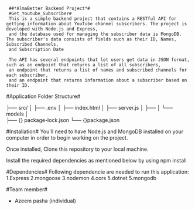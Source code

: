      ##*AlmaBetter Backend Project*#
     #Get_Youtube_Subscriber#
     This is a simple backend project that contains a RESTful API for getting information about YouTube channel subscribers. The project is developed with Node.js and Express, 
     and the database used for managing the subscriber data is MongoDB. The subscriber's data consists of fields such as their ID, Names, Subscribed Channels,
     and Subscription Date

     The API has several endpoints that let users get data in JSON format, such as an endpoint that returns a list of all subscribers, 
     an endpoint that returns a list of names and subscribed channels for each subscriber, 
     and an endpoint that returns information about a subscriber based on their ID.



  #Application Folder Structure#
  
  ├── src/
│   ├── .env
│   ├── index.html
│   ├── server.js
│   ├── 
│   └── models
│       
├── {} package-lock.json
└── {}package.json


#Installation#
You'll need to have Node.js and MongoDB installed on your computer in order to begin working on the project.

Once installed, Clone this repository to your local machine.

Install the required dependencies as mentioned below by using npm install 

#Dependencies#
Following dependencie are needed to run this application:
1.Express
2.mongoose
3.nodemon
4.cors
5.dotnet
5.mongodb


#Team member#
* Azeem pasha (individual)
